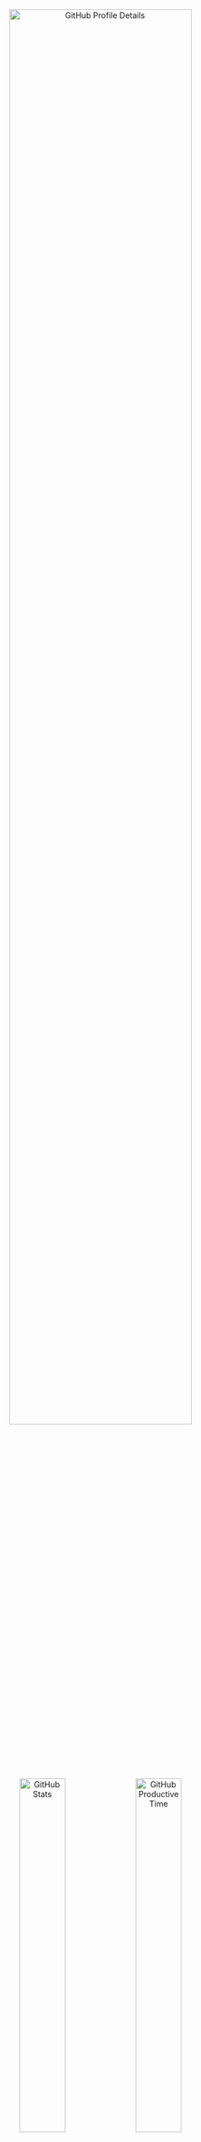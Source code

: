 <!--
  **vargalott/vargalott** is a ✨ _special_ ✨ repository because its `README.md`
  (this file) appears on your GitHub profile.
-->

<!-- https://github.com/vn7n24fzkq/github-profile-summary-cards -->
<div align="center">
    <img alt="GitHub Profile Details" width="80%" src="http://github-profile-summary-cards.vercel.app/api/cards/profile-details?username=vargalott&theme=github_dark"/>
    <img alt="GitHub Stats" width="40%" src="http://github-profile-summary-cards.vercel.app/api/cards/stats?username=vargalott&theme=github_dark">
    <img alt="GitHub Productive Time" width="40%" src="http://github-profile-summary-cards.vercel.app/api/cards/productive-time?username=vargalott&theme=github_dark"/>
    <img alt="GitHub Repos Per Language" width="40%" src="http://github-profile-summary-cards.vercel.app/api/cards/repos-per-language?username=vargalott&theme=github_dark"/>
    <img alt="GitHub Most Commit Language" width="40%" src="http://github-profile-summary-cards.vercel.app/api/cards/most-commit-language?username=vargalott&theme=github_dark"/>
</div>

---

<div align="center">
:zap: Recent activity :zap:

<!--RECENT_ACTIVITY:start-->
⬆️ Pushed 1 commit(s) to [vargalott/vargalott](https://github.com/vargalott/vargalott)<br>
⬆️ Pushed 1 commit(s) to [vargalott/vargalott](https://github.com/vargalott/vargalott)<br>
⬆️ Pushed 1 commit(s) to [vargalott/vargalott](https://github.com/vargalott/vargalott)<br>
⬆️ Pushed 1 commit(s) to [vargalott/diploma-bachelor-nms](https://github.com/vargalott/diploma-bachelor-nms)<br>
📔 Created new repository [vargalott/diploma-bachelor-nms](https://github.com/vargalott/diploma-bachelor-nms)<br>
<!--RECENT_ACTIVITY:end-->

<!--RECENT_ACTIVITY:last_update-->
Last updated at 2024-02-06, 13:25:23
<!--RECENT_ACTIVITY:last_update_end-->
</div>
